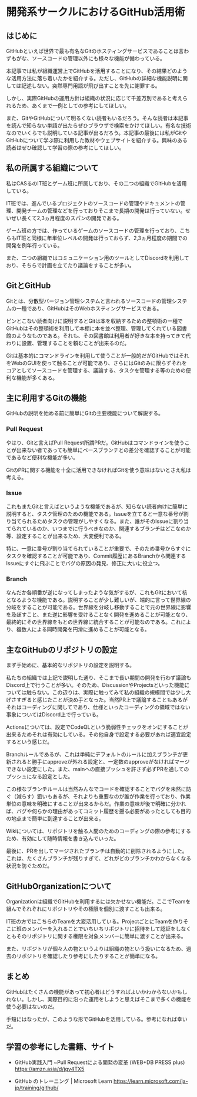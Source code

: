 # 開発系サークルにおけるGitHub活用術

## はじめに

GitHubといえば世界で最も有名なGitのホスティングサービスであることは言わずもがな、ソースコードの管理以外にも様々な機能が備わっている。

本記事では私が組織運営上でGitHubを活用することになり、その結果どのような活用方法に落ち着いたかを紹介する。ただし、GitHubの詳細な機能説明に関しては記述しない。突然専門用語が飛び出すことを先に謝罪する。

しかし、実際GitHubの運用方針は組織の状況に応じて千差万別であると考えられるため、あくまで一例としての参考にしてほしい。

また、GitやGitHubについて明るくない読者もいるだろう。そんな読者は本記事を読んで知らない単語が出たらぜひブラウザで検索をかけてほしい。有名な技術なのでいくらでも説明している記事が出るだろう。本記事の最後には私がGitやGitHubについて学ぶ際に利用した教材やウェブサイトを紹介する。興味のある読者はぜひ確認して学習の際の参考にしてほしい。

## 私の所属する組織について

私はCASるのIT班とゲーム班に所属しており、その二つの組織でGitHubを活用している。

IT班では、進んでいるプロジェクトのソースコードの管理やドキュメントの管理、開発チームの管理などを行っておりそこまで長期の開発は行っていない。せいぜい長くて2,3ヵ月程度のスパンの開発である。

ゲーム班の方では、作っているゲームのソースコードの管理を行っており、こちらもIT班と同様に年単位レベルの開発は行っておらず、2,3ヵ月程度の期間での開発を例年行っている。

また、二つの組織ではコミュニケーション用のツールとしてDiscordを利用しており、そちらで計画を立てたり議論をすることが多い。

## GitとGitHub

Gitとは、分散型バージョン管理システムと言われるソースコードの管理システムの一種であり、GitHubはそのWebホスティングサービスである。

ピンとこない読者向けに説明するとGitは本を収納するための整頓術の一種でGitHubはその整頓術を利用して本棚に本を並べ整理、管理してくれている図書館のようなものである。それも、その図書館は利用者が好きな本を持ってきて代わりに設置、管理することを頼むことが出来るのだ。

Gitは基本的にコマンドラインを利用して使うことが一般的だがGitHubではそれをWebのGUIを使って触ることが可能であり、さらにはGitのみに限らずそれをコアとしてソースコードを管理する、議論する、タスクを管理する等のための便利な機能が多くある。

## 主に利用するGitの機能

GitHubの説明を始める前に簡単にGitの主要機能について解説する。

### Pull Request

やはり、Gitと言えばPull Request所謂PRだ。GitHubはコマンドラインを使うことが出来ない者であっても簡単にベースブランチとの差分を確認することが可能であるなど便利な機能が多い。

GitのPRに関する機能を十全に活用できなければGitを使う意味はないとさえ私は考える。

### Issue

これもまたGitと言えばというような機能であるが、知らない読者向けに簡単に説明すると、タスク管理のための機能である。Issueを立てると一意な番号が割り当てられるためタスクの管理がしやすくなる。また、誰がそのIssueに割り当てられているのか、いつまでに行うべきなのか、関連するブランチはどこなのか等、設定することが出来るため、大変便利である。

特に、一意に番号が割り当てられていることが重要で、そのため番号からすぐにタスクを確認することが可能であり、Commit履歴にあるBranchから関連するIssueにすぐに飛ぶことでバグの原因の発見、修正に大いに役立つ。

### Branch

なんだか各順番が逆になってしまったような気がするが、これもGitにおいて核となるような機能である。説明することが少し難しいが、端的に言って世界線の分岐をすることが可能である。世界線を分岐し移動することで元の世界線に影響を及ぼすこと、また逆に影響を受けることなく開発を進めることが可能となり、最終的にその世界線をもとの世界線に統合することが可能なのである。これにより、複数人による同時開発を円滑に進めることが可能となる。

## 主なGitHubのリポジトリの設定

まず手始めに、基本的なリポジトリの設定を説明する。

私たちの組織では上記で説明した通り、そこまで長い期間の開発を行わず議論もDiscord上で行うことが多い。そのため、DiscussionやProjectsといった機能については触らない。この辺りは、実際に触ってみて私の組織の規模間では少し大げさすぎると感じたことが決め手となった。当然PR上で議論することもあるがそれはコーディングに関してであり、仕様といったコーディングの領域ではない事象についてはDiscord上で行っている。

Actionsについては、設定でCodeQLという脆弱性チェックをオンにすることが出来るためそれは有効にしている。その他自身で設定する必要があれば適宜設定するという感じだ。

Branchルールであるが、これは単純にデフォルトのルールに加えブランチが更新されると勝手にapproveが外れる設定と、一定数のapproveがなければマージできない設定にした。また、mainへの直接プッシュを許さず必ずPRを通してのプッシュになる設定とした。

この様なブランチルールは当然みんなでコードを確認することでバグを未然に防ぐ（減らす）狙いもあるが、それよりも重要なのが誰が作業を行っており、作業単位の意味を明確にすることが出来るからだ。作業の意味が後で明確に分かれば、バグや何らかの理由があってコミット履歴を遡る必要があったとしても目的の地点まで簡単に到達することが出来る。

Wikiについては、リポジトリを触る人間のためのコーディングの際の参考にするため、有効にして随時情報を書き込んでいった。

最後に、PRを出してマージされたブランチは自動的に削除されるようにした。これは、たくさんブランチが残りすぎて、どれがどのブランチかわからなくなる状況を防ぐためだ。

## GitHubOrganizationについて

Organizationは組織でGitHubを利用するには欠かせない機能だ。ここでTeamを組んでそれぞれにリポジトリやその権限を個別に渡すことも出来る。

IT班の方ではこちらのTeamを大変活用している。ProjectごとにTeamを作りそこに班のメンバーを入れることでいちいちリポジトリに招待をして認証をしなくともそのリポジトリに関する権限を対象メンバーに簡単に渡すことが出来る。

また、リポジトリが個々人の物というよりは組織の物という扱いになるため、過去のリポジトリを確認したり参考にしたりすることが簡単になる。

## まとめ

GitHubはたくさんの機能があって初心者はどうすればよいかわからないかもしれない。しかし、実際目的に沿った運用をしようと思えばそこまで多くの機能を使う必要はないのだ。

手短にはなったが、このような形でGitHubを活用している。参考になれば幸いだ。

## 学習の参考にした書籍、サイト

- GitHub実践入門 ~Pull Requestによる開発の変革 (WEB+DB PRESS plus)
https://amzn.asia/d/jgv4TX5

- GitHub のトレーニング | Microsoft Learn
  https://learn.microsoft.com/ja-jp/training/github/